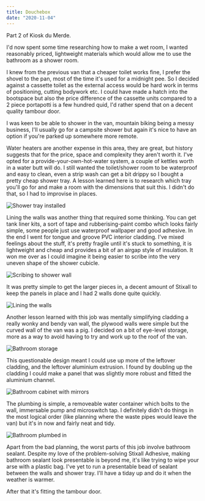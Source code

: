 ```yaml
---
title: Douchebox
date: "2020-11-04"
---
```


Part 2 of Kiosk du Merde.

I'd now spent some time researching how to make a wet room, I wanted reasonably priced, lightweight materials which would allow me to use the bathroom as a shower room.

I knew from the previous van that a cheaper toilet works fine, I prefer the shovel to the pan, most of the time it's used for a midnight pee. So I decided against a cassette toilet as the external access would be hard work in terms of positioning, cutting bodywork etc. I could have made a hatch into the bootspace but also the price difference of the cassette units compared to a 2 piece portapotti is a few hundred quid, I'd rather spend that on a decent quality tambour door.

I was keen to be able to shower in the van, mountain biking being a messy business, I'll usually go for a campsite shower but again it's nice to have an option if you're parked up somewhere more remote.

Water heaters are another expense in this area, they are great, but history suggests that for the price, space and complexity they aren't worth it. I've opted for a provide-your-own-hot-water system, a couple of kettles worth in a water butt will do.
I still wanted the toilet/shower room to be waterproof and easy to clean, even a strip wash can get a bit drippy so I bought a pretty cheap shower tray. A lesson learned here is to research which tray you'll go for and make a room with the dimensions that suit this. I didn't do that, so I had to improvise in places.

![Shower tray installed](shower-tray-installed.jpg)

Lining the walls was another thing that required some thinking. You can get tank liner kits, a sort of tape and rubberising-paint combo which looks fairly simple, some people just use waterproof wallpaper and good adhesive. In the end I went for tongue and groove PVC interior cladding. I've mixed feelings about the stuff, it's pretty fragile until it's stuck to something, it is lightweight and cheap and provides a bit of an airgap style of insulation. It won me over as I could imagine it being easier to scribe into the very uneven shape of the shower cubicle.

![Scribing to shower wall](scribing.jpg)

It was pretty simple to get the larger pieces in, a decent amount of Stixall to keep the panels in place and I had 2 walls done quite quickly.

![Lining the walls](bendy-bits.jpg)

Another lesson learned with this job was mentally simplifying cladding a really wonky and bendy van wall, the plywood walls were simple but the curved wall of the van was a pig. I decided on a bit of eye-level storage, more as a way to avoid having to try and work up to the roof of the van.

![Bathroom storage](storage.jpg)

This questionable design meant I could use up more of the leftover cladding, and the leftover aluminium extrusion. I found by doubling up the cladding I could make a panel that was slightly more robust and fitted the aluminium channel.

![Bathroom cabinet with mirrors](storage-complete.jpg)

The plumbing is simple, a removeable water container which bolts to the wall, immersable pump and microswitch tap. I definitely didn't do things in the most logical order (like planning where the waste pipes would leave the van) but it's in now and fairly neat and tidy.

![Bathroom plumbed in](bathroom-plumbing.jpg)

Apart from the bad planning, the worst parts of this job involve bathroom sealant. Despite my love of the problem-solving Stixall Adhesive, making bathroom sealant look presentable is beyond me, it's like trying to wipe your arse with a plastic bag. I've yet to run a presentable bead of sealant between the walls and shower tray. I'll have a tiday up and do it when the weather is warmer.

After that it's fitting the tambour door.
